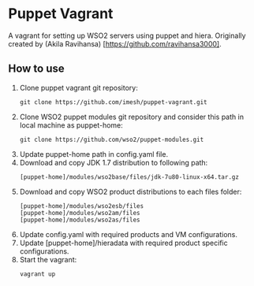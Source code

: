 # Puppet Vagrant

A vagrant for setting up WSO2 servers using puppet and hiera. Originally created by (Akila Ravihansa) [https://github.com/ravihansa3000].

## How to use

1. Clone puppet vagrant git repository:
    ````
    git clone https://github.com/imesh/puppet-vagrant.git
    ````
2. Clone WSO2 puppet modules git repository and consider this path in local machine as puppet-home:
    ````
    git clone https://github.com/wso2/puppet-modules.git
    ````
3. Update puppet-home path in config.yaml file.
4. Download and copy JDK 1.7 distribution to following path:
    ````
    [puppet-home]/modules/wso2base/files/jdk-7u80-linux-x64.tar.gz
    ````
5. Download and copy WSO2 product distributions to each files folder:
    ````
    [puppet-home]/modules/wso2esb/files
    [puppet-home]/modules/wso2am/files
    [puppet-home]/modules/wso2as/files
    ````
6. Update config.yaml with required products and VM configurations.
7. Update [puppet-home]/hieradata with required product specific configurations.
8. Start the vagrant:
    ````
    vagrant up
    ````
